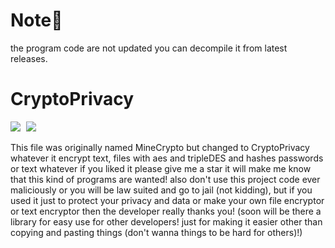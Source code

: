 # Note📝
the program code are not updated you can decompile it from latest releases.

# CryptoPrivacy

<img src="https://img.shields.io/badge/Framework-.NET-ff69b4"  style="margin-right: 5px">
<img src="https://img.shields.io/badge/Language-C%23-blueviolet"  style="margin-right:-5px"><br>

This file was originally named MineCrypto but changed to CryptoPrivacy whatever it encrypt text, files with aes and tripleDES and hashes passwords or text whatever if you liked it please give me a star it will make me know that this kind of programs are wanted! also don't use this project code ever maliciously or you will be law suited and go to jail (not kidding), but if you used it just to protect your privacy and data or make your own file encryptor or text encryptor then the developer really thanks you! (soon will be there a library for easy use for other developers! just for making it easier other than copying and pasting things (don't wanna things to be hard for others)!)
